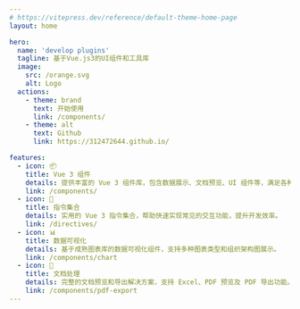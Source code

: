 ```yaml
---
# https://vitepress.dev/reference/default-theme-home-page
layout: home

hero:
  name: 'develop plugins'
  tagline: 基于Vue.js3的UI组件和工具库
  image:
    src: /orange.svg
    alt: Logo
  actions:
    - theme: brand
      text: 开始使用
      link: /components/
    - theme: alt
      text: Github
      link: https://312472644.github.io/

features:
  - icon: 📦
    title: Vue 3 组件
    details: 提供丰富的 Vue 3 组件库，包含数据展示、文档预览、UI 组件等，满足各种业务场景需求。
    link: /components/
  - icon: 🎯
    title: 指令集合
    details: 实用的 Vue 3 指令集合，帮助快速实现常见的交互功能，提升开发效率。
    link: /directives/
  - icon: 📊
    title: 数据可视化
    details: 基于成熟图表库的数据可视化组件，支持多种图表类型和组织架构图展示。
    link: /components/chart
  - icon: 📄
    title: 文档处理
    details: 完整的文档预览和导出解决方案，支持 Excel、PDF 预览及 PDF 导出功能。
    link: /components/pdf-export
---
```

